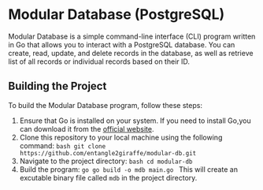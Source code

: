 # Modular Database (PostgreSQL)

Modular Database is a simple command-line interface (CLI) program written in Go that allows you to interact with a PostgreSQL database. You can create, read, update, and delete records in the database, as well as retrieve list of all records or individual records based on their ID.

## Building the Project
To build the Modular Database program, follow these steps:

1. Ensure that Go is installed on your system. If you need to install Go,you can download it from the <ins>official website</ins>.
2. Clone this repository to your local machine using the following command:
`bash
git clone https://github.com/entangle2giraffe/modular-db.git
`
3. Navigate to the project directory:
`bash
cd modular-db
`
4. Build the program:
`go
go build -o mdb main.go
`
This will create an excutable binary file called `mdb` in the project directory.

